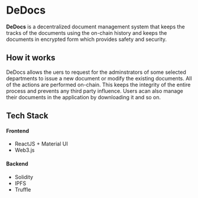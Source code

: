 # DeDocs

**DeDocs** is a decentralized document management system that keeps the tracks of the documents using the on-chain history and keeps the documents in encrypted form which provides safety and security. 

## How it works

DeDocs allows the uers to request for the adminstrators of some selected departments to issue a new document or modify the existing documents. All of the actions are performed on-chain. This keeps the integrity of the entire process and prevents any third party influence. Users acan also manage their documents in the application by downloading it and so on.

## Tech Stack

#### Frontend

- ReactJS + Material UI
- Web3.js

#### Backend
- Solidity
- IPFS
- Truffle



